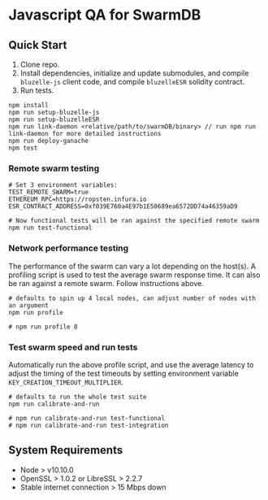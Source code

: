 # Javascript QA for SwarmDB

## Quick Start

1. Clone repo.
2. Install dependencies, initialize and update submodules, and compile `bluzelle-js` client code, and compile `bluzelleESR` solidity contract.
3. Run tests.
```
npm install
npm run setup-bluzelle-js
npm run setup-bluzelleESR
npm run link-daemon <relative/path/to/swarmDB/binary> // run npm run link-daemon for more detailed instructions
npm run deploy-ganache
npm test
```

### Remote swarm testing

```
# Set 3 environment variables:
TEST_REMOTE_SWARM=true
ETHEREUM_RPC=https://ropsten.infura.io
ESR_CONTRACT_ADDRESS=0xf039E760a4E97b1E50689ea6572DD74a46359aD9

# Now functional tests will be ran against the specified remote swarm
npm run test-functional
```

### Network performance testing

The performance of the swarm can vary a lot depending on the host(s). A profiling script is used to test the average swarm response time. It can also be ran against a remote swarm. Follow instructions above.
```
# defaults to spin up 4 local nodes, can adjust number of nodes with an argument
npm run profile

# npm run profile 8  
```

### Test swarm speed and run tests

Automatically run the above profile script, and use the average latency to adjust the timing of the test timeouts by setting environment variable `KEY_CREATION_TIMEOUT_MULTIPLIER`. 
```
# defaults to run the whole test suite
npm run calibrate-and-run 
 
# npm run calibrate-and-run test-functional
# npm run calibrate-and-run test-integration
```

## System Requirements
- Node > v10.10.0
- OpenSSL > 1.0.2 or LibreSSL > 2.2.7
- Stable internet connection > 15 Mbps down
